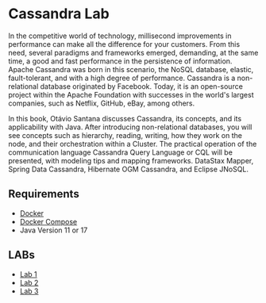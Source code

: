 # Cassandra Lab


In the competitive world of technology, millisecond improvements in performance can make all the difference for your customers. From this need, several paradigms and frameworks emerged, demanding, at the same time, a good and fast performance in the persistence of information. Apache Cassandra was born in this scenario, the NoSQL database, elastic, fault-tolerant, and with a high degree of performance. Cassandra is a non-relational database originated by Facebook. Today, it is an open-source project within the Apache Foundation with successes in the world's largest companies, such as Netflix, GitHub, eBay, among others.

In this book, Otávio Santana discusses Cassandra, its concepts, and its applicability with Java. After introducing non-relational databases, you will see concepts such as hierarchy, reading, writing, how they work on the node, and their orchestration within a Cluster. The practical operation of the communication language Cassandra Query Language or CQL will be presented, with modeling tips and mapping frameworks. DataStax Mapper, Spring Data Cassandra, Hibernate OGM Cassandra, and Eclipse JNoSQL.


## Requirements

* [Docker](https://docs.docker.com/engine/install/centos/)
* [Docker Compose](https://docs.docker.com/compose/install/)
* Java Version 11 or 17

## LABs

* [Lab 1](01-instalation.md)
* [Lab 2](02-cql.md)
* [Lab 3](03-cql-part-II.md)
